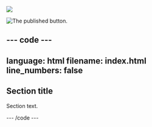 
![](images/full-width-selection.png)

![The published button.](images/published-button.png)

--- code ---
---
language: html
filename: index.html
line_numbers: false
---

<section>
    <h2>Section title</h2>
    <p>Section text.</p>
</section>

--- /code ---
